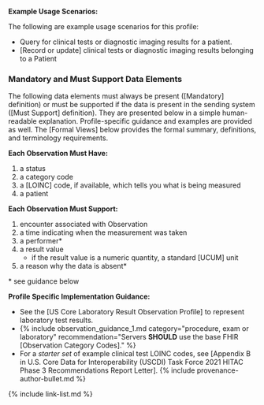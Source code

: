 
**Example Usage Scenarios:**

The following are example usage scenarios for this profile:

-  Query for clinical tests or diagnostic imaging results for a patient.
-  [Record or update] clinical tests or diagnostic imaging results belonging to a Patient

### Mandatory and Must Support Data Elements


The following data elements must always be present ([Mandatory] definition) or must be supported if the data is present in the sending system ([Must Support] definition). They are presented below in a simple human-readable explanation. Profile-specific guidance and examples are provided as well. The [Formal Views] below provides the formal summary, definitions, and terminology requirements.

**Each Observation Must Have:**

1.   a status
2.   a category code
3.   a [LOINC] code, if available, which tells you what is being measured
4.   a patient

**Each Observation Must Support:**

1. encounter associated with Observation
2. a time indicating when the measurement was taken
3. <span class="bg-success" markdown="1">a performer*</span><!-- new-content -->
4. a result value
   - if the result value is a numeric quantity, a standard [UCUM] unit
5. a reason why the data is absent*

\* see guidance below

**Profile Specific Implementation Guidance:**

- See the [US Core Laboratory Result Observation Profile] to represent laboratory test results.
- {% include observation_guidance_1.md category="procedure, exam or laboratory" recommendation="Servers **SHOULD** use the base FHIR [Observation Category Codes]." %}
- For a *starter set* of example clinical test LOINC codes, see [Appendix B in U.S. Core Data for Interoperability (USCDI) Task Force 2021 HITAC Phase 3 Recommendations Report Letter].
{% include provenance-author-bullet.md %}



{% include link-list.md %}
